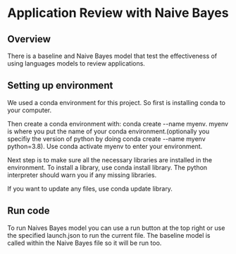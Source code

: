 # Application Review with Naive Bayes 

## Overview
There is a baseline and Naive Bayes model that test the effectiveness of using languages models to review applications.

## Setting up environment
We used a conda environment for this project. So first is installing conda to your computer.

Then create a conda environment with: conda create --name myenv. myenv is where you put the name of your conda environment.(optionally you specifiy the version of python by doing conda create --name myenv python=3.8).
Use conda activate myenv to enter your environment.

Next step is to make sure all the necessary libraries are installed in the environment. To install a library, use conda install library. The python interpreter should warn you if any missing libraries.

If you want to update any files, use conda update library. 

## Run code
To run Naives Bayes model you can use a run button at the top right or use the specified launch.json to run the current file. The baseline model is called within the Naive Bayes file so it will be run too. 


